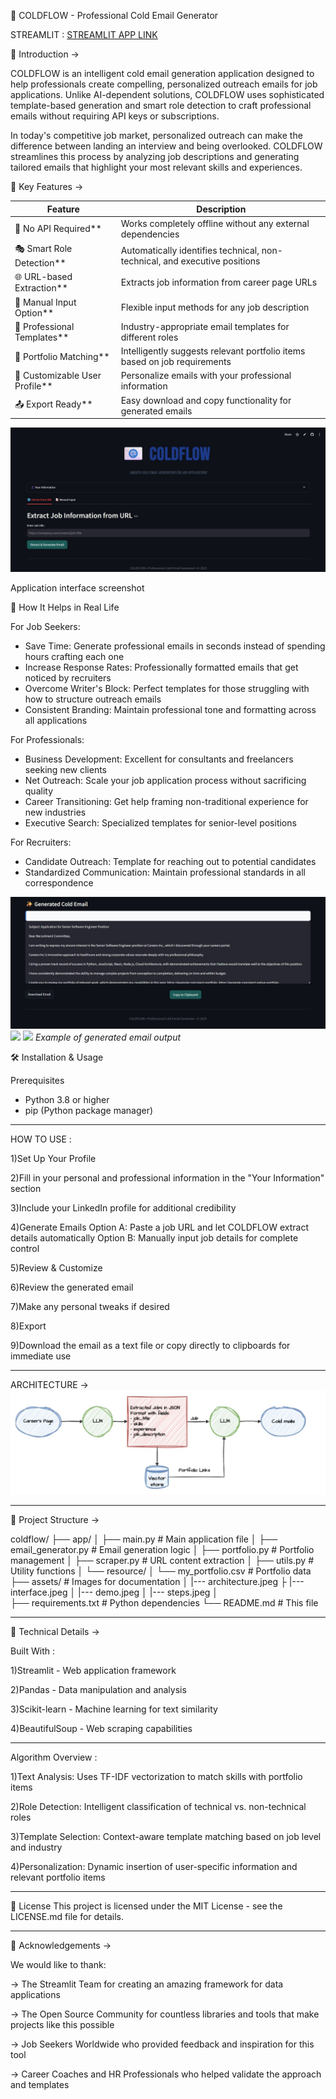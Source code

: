 📧 COLDFLOW - Professional Cold Email Generator  

STREAMLIT : [STREAMLIT APP LINK ](https://coldflow.streamlit.app/) 

🌟 Introduction ->

COLDFLOW is an intelligent cold email generation application designed to help professionals create compelling, personalized outreach emails for job applications. Unlike AI-dependent solutions, COLDFLOW uses sophisticated template-based generation and smart role detection to craft professional emails without requiring API keys or subscriptions.

In today's competitive job market, personalized outreach can make the difference between landing an interview and being overlooked. COLDFLOW streamlines this process by analyzing job descriptions and generating tailored emails that highlight your most relevant skills and experiences.

🎯 Key Features ->

| Feature | Description |
|---------|-------------|
| 🔐 No API Required** | Works completely offline without any external dependencies |
| 🎭 Smart Role Detection** | Automatically identifies technical, non-technical, and executive positions |
| 🌐 URL-based Extraction** | Extracts job information from career page URLs |
| 📝 Manual Input Option** | Flexible input methods for any job description |
| 🎨 Professional Templates** | Industry-appropriate email templates for different roles |
| 🔗 Portfolio Matching** | Intelligently suggests relevant portfolio items based on job requirements |
| 💼 Customizable User Profile** | Personalize emails with your professional information |
| 📤 Export Ready** | Easy download and copy functionality for generated emails |

![COLDFLOW Interface](assets/interface.jpg)

Application interface screenshot

 🚀 How It Helps in Real Life

 For Job Seekers:
- Save Time: Generate professional emails in seconds instead of spending hours crafting each one
- Increase Response Rates: Professionally formatted emails that get noticed by recruiters
- Overcome Writer's Block: Perfect templates for those struggling with how to structure outreach emails
- Consistent Branding: Maintain professional tone and formatting across all applications

 For Professionals:
- Business Development: Excellent for consultants and freelancers seeking new clients
- Net Outreach: Scale your job application process without sacrificing quality
- Career Transitioning: Get help framing non-traditional experience for new industries
- Executive Search: Specialized templates for senior-level positions

 For Recruiters:
- Candidate Outreach: Template for reaching out to potential candidates
- Standardized Communication: Maintain professional standards in all correspondence

![Usage Demo](assets/demo.jpg)
![](assets/demo1.jpg)
![](assets/demo2.jpg)
*Example of generated email output*

 🛠️ Installation & Usage

 Prerequisites
- Python 3.8 or higher
- pip (Python package manager)
  
----------------------------------------------------------------------------------------------------------------------------------------------------------------------------------------------------------------

HOW TO USE :

1)Set Up Your Profile

2)Fill in your personal and professional information in the "Your Information" section

3)Include your LinkedIn profile for additional credibility

4)Generate Emails
Option A: Paste a job URL and let COLDFLOW extract details automatically
Option B: Manually input job details for complete control

5)Review & Customize

6)Review the generated email

7)Make any personal tweaks if desired

8)Export

9)Download the email as a text file or copy directly to clipboards for immediate use

----------------------------------------------------------------------------------------------------------------------------------------------------------------------------------------------------------------

ARCHITECTURE ->
![Hand drawn representation](assets/architecture.jpg)

----------------------------------------------------------------------------------------------------------------------------------------------------------------------------------------------------------------

📁 Project Structure ->

coldflow/
├── app/
│   ├── main.py              # Main application file
│   ├── email_generator.py   # Email generation logic
│   ├── portfolio.py         # Portfolio management
│   ├── scraper.py           # URL content extraction
│   ├── utils.py             # Utility functions
│   └── resource/
│       └── my_portfolio.csv # Portfolio data
├── assets/  # Images for documentation
│   |--- architecture.jpeg
├   |--- interface.jpeg
│   |--- demo.jpeg
│   |--- steps.jpeg
│  
├── requirements.txt         # Python dependencies
└── README.md               # This file

----------------------------------------------------------------------------------------------------------------------------------------------------------------------------------------------------------------

🔧 Technical Details ->

Built With :

1)Streamlit - Web application framework

2)Pandas - Data manipulation and analysis

3)Scikit-learn - Machine learning for text similarity

4)BeautifulSoup - Web scraping capabilities

----------------------------------------------------------------------------------------------------------------------------------------------------------------------------------------------------------------

Algorithm Overview :

1)Text Analysis: Uses TF-IDF vectorization to match skills with portfolio items

2)Role Detection: Intelligent classification of technical vs. non-technical roles

3)Template Selection: Context-aware template matching based on job level and industry

4)Personalization: Dynamic insertion of user-specific information and relevant portfolio items

---------------------------------------------------------------------------------------------------------------------------------------------------------------------------------------------------------------

📄 License
This project is licensed under the MIT License - see the LICENSE.md file for details.

---------------------------------------------------------------------------------------------------------------------------------------------------------------------------------------------------------------

🙏 Acknowledgements ->

We would like to thank:

-> The Streamlit Team for creating an amazing framework for data applications

-> The Open Source Community for countless libraries and tools that make projects like this possible

-> Job Seekers Worldwide who provided feedback and inspiration for this tool

-> Career Coaches and HR Professionals who helped validate the approach and templates












